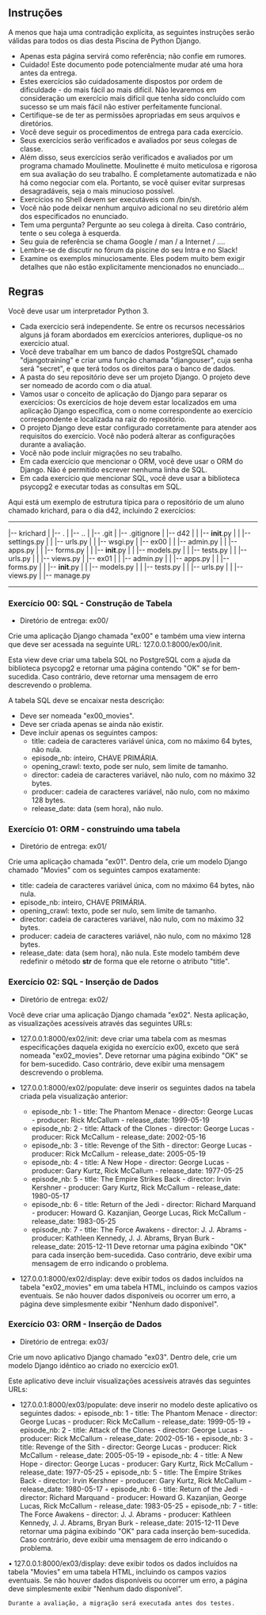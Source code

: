 
## Instruções

A menos que haja uma contradição explícita, as seguintes instruções serão válidas para todos os dias desta Piscina de Python Django.

- Apenas esta página servirá como referência; não confie em rumores.
- Cuidado! Este documento pode potencialmente mudar até uma hora antes da entrega.
- Estes exercícios são cuidadosamente dispostos por ordem de dificuldade - do mais fácil ao mais difícil. Não levaremos em consideração
  um exercício mais difícil que tenha sido concluído com sucesso se um mais fácil não estiver perfeitamente funcional.
- Certifique-se de ter as permissões apropriadas em seus arquivos e diretórios.
- Você deve seguir os procedimentos de entrega para cada exercício.
- Seus exercícios serão verificados e avaliados por seus colegas de classe.
- Além disso, seus exercícios serão verificados e avaliados por um programa chamado Moulinette. Moulinette é muito meticulosa e rigorosa em sua avaliação do seu
  trabalho. É completamente automatizada e não há como negociar com ela. Portanto, se você quiser evitar surpresas desagradáveis, seja o mais minucioso possível.
- Exercícios no Shell devem ser executáveis com /bin/sh.
- Você não pode deixar nenhum arquivo adicional no seu diretório além dos especificados no enunciado.
- Tem uma pergunta? Pergunte ao seu colega à direita. Caso contrário, tente o seu colega à esquerda.
- Seu guia de referência se chama Google / man / a Internet / ....
- Lembre-se de discutir no fórum da piscine do seu Intra e no Slack!
- Examine os exemplos minuciosamente. Eles podem muito bem exigir detalhes que não estão explicitamente mencionados no enunciado...


## Regras

Você deve usar um interpretador Python 3.

- Cada exercício será independente. Se entre os recursos necessários alguns já foram abordados em exercícios anteriores, duplique-os no exercício atual.
- Você deve trabalhar em um banco de dados PostgreSQL chamado "djangotraining" e criar uma função chamada "djangouser",
cuja senha será "secret", e que terá todos os direitos para o banco de dados.
- A pasta do seu repositório deve ser um projeto Django. O projeto deve ser nomeado de acordo com o dia atual.
- Vamos usar o conceito de aplicação do Django para separar os exercícios:
   Os exercícios de hoje devem estar localizados em uma aplicação Django específica, com o nome correspondente ao exercício
   correspondente e localizada na raiz do repositório.
- O projeto Django deve estar configurado corretamente para atender aos requisitos do exercício. Você não poderá alterar as configurações durante a avaliação.
- Você não pode incluir migrações no seu trabalho.
- Em cada exercício que mencionar o ORM, você deve usar o ORM do Django. Não é permitido escrever nenhuma linha de SQL.
- Em cada exercício que mencionar SQL, você deve usar a biblioteca psycopg2 e executar todas as consultas em SQL.

Aqui está um exemplo de estrutura típica para o repositório de um aluno chamado krichard, para o dia d42, incluindo 2 exercícios:

***
|-- krichard
| |-- .
| |-- ..
| |-- .git
| |-- .gitignore
| |-- d42
| | |-- __init__.py
| | |-- settings.py
| | |-- urls.py
| | |-- wsgi.py
| |-- ex00
| | |-- admin.py
| | |-- apps.py
| | |-- forms.py
| | |-- __init__.py
| | |-- models.py
| | |-- tests.py
| | |-- urls.py
| | |-- views.py
| |-- ex01
| | |-- admin.py
| | |-- apps.py
| | |-- forms.py
| | |-- __init__.py
| | |-- models.py
| | |-- tests.py
| | |-- urls.py
| | |-- views.py
| |-- manage.py
***

### Exercício 00: SQL - Construção de Tabela
- Diretório de entrega: ex00/

Crie uma aplicação Django chamada "ex00" e também uma view interna que deve ser acessada na seguinte URL: 127.0.0.1:8000/ex00/init.

Esta view deve criar uma tabela SQL no PostgreSQL com a ajuda da biblioteca psycopg2 e retornar uma página contendo "OK"
se for bem-sucedida. Caso contrário, deve retornar uma mensagem de erro descrevendo o problema.

A tabela SQL deve se encaixar nesta descrição:
- Deve ser nomeada "ex00_movies".
- Deve ser criada apenas se ainda não existir.
- Deve incluir apenas os seguintes campos:
   - title: cadeia de caracteres variável única, com no máximo 64 bytes, não nula.
   - episode_nb: inteiro, CHAVE PRIMÁRIA.
   - opening_crawl: texto, pode ser nulo, sem limite de tamanho.
   - director: cadeia de caracteres variável, não nulo, com no máximo 32 bytes.
   - producer: cadeia de caracteres variável, não nulo, com no máximo 128 bytes.
   - release_date: data (sem hora), não nulo.


### Exercício 01: ORM - construindo uma tabela
- Diretório de entrega: ex01/

Crie uma aplicação chamada "ex01". Dentro dela, crie um modelo Django chamado "Movies" com os seguintes campos exatamente:
- title: cadeia de caracteres variável única, com no máximo 64 bytes, não nula.
- episode_nb: inteiro, CHAVE PRIMÁRIA.
- opening_crawl: texto, pode ser nulo, sem limite de tamanho.
- director: cadeia de caracteres variável, não nulo, com no máximo 32 bytes.
- producer: cadeia de caracteres variável, não nulo, com no máximo 128 bytes.
- release_date: data (sem hora), não nula.
Este modelo também deve redefinir o método __str__ de forma que ele retorne o atributo "title".


### Exercício 02: SQL - Inserção de Dados
- Diretório de entrega: ex02/

Você deve criar uma aplicação Django chamada "ex02". Nesta aplicação, as visualizações acessíveis através das seguintes URLs:

- 127.0.0.1:8000/ex02/init: deve criar uma tabela com as mesmas especificações daquela exigida no exercício ex00, exceto que será nomeada "ex02_movies". Deve retornar uma página exibindo "OK" se for bem-sucedido. Caso contrário, deve exibir uma mensagem descrevendo o problema.

- 127.0.0.1:8000/ex02/populate: deve inserir os seguintes dados na tabela criada pela visualização anterior:
   - episode_nb: 1 - title: The Phantom Menace - director: George Lucas - producer: Rick McCallum - release_date: 1999-05-19
   - episode_nb: 2 - title: Attack of the Clones - director: George Lucas - producer: Rick McCallum - release_date: 2002-05-16
   - episode_nb: 3 - title: Revenge of the Sith - director: George Lucas - producer: Rick McCallum - release_date: 2005-05-19
   - episode_nb: 4 - title: A New Hope - director: George Lucas - producer: Gary Kurtz, Rick McCallum - release_date: 1977-05-25
   - episode_nb: 5 - title: The Empire Strikes Back - director: Irvin Kershner - producer: Gary Kurtz, Rick McCallum - release_date: 1980-05-17
   - episode_nb: 6 - title: Return of the Jedi - director: Richard Marquand - producer: Howard G. Kazanjian, George Lucas, Rick McCallum - release_date: 1983-05-25
   - episode_nb: 7 - title: The Force Awakens - director: J. J. Abrams - producer: Kathleen Kennedy, J. J. Abrams, Bryan Burk - release_date: 2015-12-11
   Deve retornar uma página exibindo "OK" para cada inserção bem-sucedida. Caso contrário, deve exibir uma mensagem de erro indicando o problema.

- 127.0.0.1:8000/ex02/display: deve exibir todos os dados incluídos na tabela "ex02_movies" em uma tabela HTML, incluindo os campos vazios eventuais. Se não houver dados disponíveis ou ocorrer um erro, a página deve simplesmente exibir "Nenhum dado disponível".



### Exercício 03: ORM - Inserção de Dados
- Diretório de entrega: ex03/

Crie um novo aplicativo Django chamado "ex03". Dentro dele, crie um modelo Django idêntico ao criado no exercício ex01.

Este aplicativo deve incluir visualizações acessíveis através das seguintes URLs:

- 127.0.0.1:8000/ex03/populate: deve inserir no modelo deste aplicativo os seguintes dados:
   ◦ episode_nb: 1 - title: The Phantom Menace - director: George Lucas - producer: Rick McCallum - release_date: 1999-05-19
   ◦ episode_nb: 2 - title: Attack of the Clones - director: George Lucas - producer: Rick McCallum - release_date: 2002-05-16
   ◦ episode_nb: 3 - title: Revenge of the Sith - director: George Lucas - producer: Rick McCallum - release_date: 2005-05-19
   ◦ episode_nb: 4 - title: A New Hope - director: George Lucas - producer: Gary Kurtz, Rick McCallum - release_date: 1977-05-25
   ◦ episode_nb: 5 - title: The Empire Strikes Back - director: Irvin Kershner - producer: Gary Kurtz, Rick McCallum - release_date: 1980-05-17
   ◦ episode_nb: 6 - title: Return of the Jedi - director: Richard Marquand - producer: Howard G. Kazanjian, George Lucas, Rick McCallum - release_date: 1983-05-25
   ◦ episode_nb: 7 - title: The Force Awakens - director: J. J. Abrams - producer: Kathleen Kennedy, J. J. Abrams, Bryan Burk - release_date: 2015-12-11
   Deve retornar uma página exibindo "OK" para cada inserção bem-sucedida. Caso contrário, deve exibir uma mensagem de erro indicando o problema.

• 127.0.0.1:8000/ex03/display: deve exibir todos os dados incluídos na tabela "Movies" em uma tabela HTML, incluindo os campos vazios eventuais. Se não houver dados disponíveis ou ocorrer um erro, a página deve simplesmente exibir "Nenhum dado disponível".

`Durante a avaliação, a migração será executada antes dos testes.`